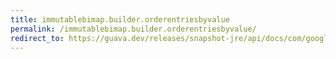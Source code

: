 ```yaml
---
title: immutablebimap.builder.orderentriesbyvalue
permalink: /immutablebimap.builder.orderentriesbyvalue/
redirect_to: https://guava.dev/releases/snapshot-jre/api/docs/com/google/common/collect/ImmutableBiMap.Builder.html#orderEntriesByValue-java.util.Comparator-
---
```

